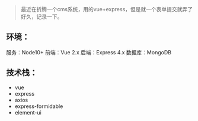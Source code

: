 > 最近在折腾一个cms系统，用的vue+express，但是就一个表单提交就弄了好久，记录一下。

## 环境：
服务：Node10+
前端：Vue 2.x
后端：Express 4.x
数据库：MongoDB

## 技术栈：
- vue
- express
- axios
- express-formidable
- element-ui